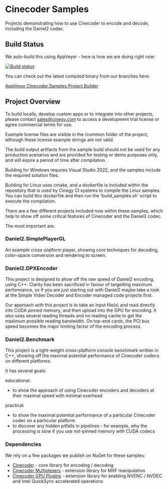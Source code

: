 # Cinecoder Samples

Projects demonstrating how to use Cinecoder to encode and decode, including the Daniel2 codec.

## Build Status

We auto-build this using AppVeyor - here is how we are doing right now:

[![Build status](https://ci.appveyor.com/api/projects/status/cbhe9hx8mne2yuej?svg=true)](http://localhost/project/AppVeyor/cinecoder-samples)

You can check out the latest compiled binary from our branches here:

[AppVeyor Cinecoder.Samples Project Builder](http://localhost/project/AppVeyor/cinecoder-samples)

## Project Overview

To build locally, develop custom apps or to integrate into other projects, please contact sales@cinegy.com to access a development trial license or agree commercial terms for use.

Example license files are visible in the /common folder of the project, although these license example strings are not valid.

The build output artifacts from the sample build should not be used for any production scenarios and are provided for testing or demo purposes only, and will expire a period of time after compilation.

Building for Windows requires Visual Studio 2022, and the samples include the required solution files.

Building for Linux uses cmake, and a dockerfile is included within the repository that is used by Cinegy CI systems to compile the Linux samples. You can build this dockerfile and then run the 'build_samples.sh' script to execute the compilation.

There are a few different projects included now within these samples, which help to show off some critical features of Cinecoder and the Daniel2 codec.

The most important are:

### Daniel2.SimplePlayerGL

An example cross-platform player, showing core techniques for decoding, color-space conversion and rendering to screen.

### Daniel2.DPXEncoder

This project is designed to show off the raw speed of Daniel2 encoding, using C++. Clarity has been sacrificed in favour of targetting maximum performance, so if you are just starting out with Daniel2 maybe take a look at the Simple Video Decoder and Encoder managed code projects first.

Our approach with this project is to take an input file(s) and read directly into CUDA pinned
memory, and then upload into the GPU for encoding. It also uses several reading threads and no reading cache to get the maximum possible reading bandwidth. On top-end cards, the PCI bus speed becomes the major limiting factor of the encoding process.

### Daniel2.Benchmark

This project is a light-weight cross-platform console benchmark written in C++, showing off the maximal potential performance of Cinecoder codecs on different platforms.

It has several goals:

educational:
- to show the approach of using Cinecoder encoders and decoders at their maximal speed with minimal overhead

practical:
- to show the maximal potential performance of a particular Cinecoder codec on a particular platform
- to discover any hidden pitfalls in pipelines - for example, why the processing is slow if you use not-pinned memory with CUDA codecs

### Dependencies

We rely on a few packages we publish on NuGet for these samples:

* [Cinecoder](https://www.nuget.org/packages/Cinecoder/) - core library for encoding / decoding
* [Cinecoder Multiplexers](https://www.nuget.org/packages/Cinecoder.Plugin.Multiplexers/) - extension library for MXF manipulation
* [Cinecoder GPU Plugins](https://www.nuget.org/packages/Cinecoder.Plugin.GpuCodecs/) - extension library for enabling NVENC / NVDEC and Intel QuickSync accelerated operations
